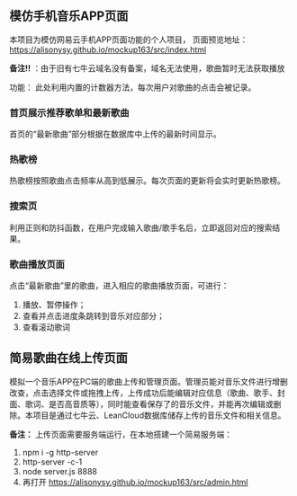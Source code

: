 ## 模仿手机音乐APP页面
本项目为模仿网易云手机APP页面功能的个人项目，
页面预览地址：https://alisonysy.github.io/mockup163/src/index.html 

**备注!!** ：由于旧有七牛云域名没有备案，域名无法使用，歌曲暂时无法获取播放

功能：
此处利用内置的计数器方法，每次用户对歌曲的点击会被记录。
### 首页展示推荐歌单和最新歌曲
首页的“最新歌曲”部分根据在数据库中上传的最新时间显示。
### 热歌榜
热歌榜按照歌曲点击频率从高到低展示。每次页面的更新将会实时更新热歌榜。
### 搜索页
利用正则和防抖函数，在用户完成输入歌曲/歌手名后，立即返回对应的搜索结果。
### 歌曲播放页面
点击“最新歌曲”里的歌曲，进入相应的歌曲播放页面，可进行：
1. 播放、暂停操作；
2. 查看并点击进度条跳转到音乐对应部分；
3. 查看滚动歌词

## 简易歌曲在线上传页面
模拟一个音乐APP在PC端的歌曲上传和管理页面。管理员能对音乐文件进行增删改查，点击选择文件或拖拽上传，上传成功后能编辑对应信息（歌曲、歌手、封面、歌词、是否高音质等），同时能查看保存了的音乐文件，并能再次编辑或删除。本项目是通过七牛云、LeanCloud数据库储存上传的音乐文件和相关信息。

**备注：** 上传页面需要服务端运行，在本地搭建一个简易服务端：
1. npm i -g http-server
2. http-server -c-1
3. node server.js 8888
4. 再打开 https://alisonysy.github.io/mockup163/src/admin.html
